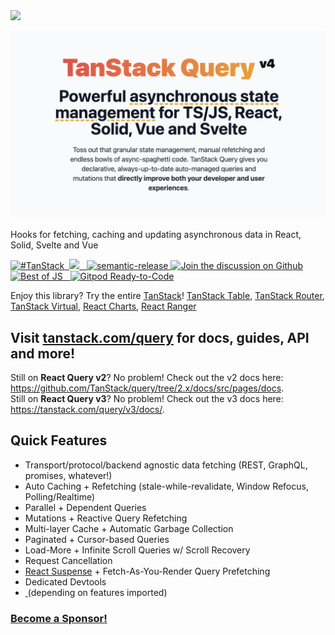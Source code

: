 <img src="https://static.scarf.sh/a.png?x-pxid=be2d8a11-9712-4c1d-9963-580b2d4fb133" />

![TanStack Query Header](https://github.com/TanStack/query/raw/beta/media/repo-header.png)

Hooks for fetching, caching and updating asynchronous data in React, Solid, Svelte and Vue

<a href="https://twitter.com/intent/tweet?button_hashtag=TanStack" target="\_parent">
  <img alt="#TanStack" src="https://img.shields.io/twitter/url?color=%2308a0e9&label=%23TanStack&style=social&url=https%3A%2F%2Ftwitter.com%2Fintent%2Ftweet%3Fbutton_hashtag%3DTanStack">
</a><a href="https://discord.com/invite/WrRKjPJ" target="\_parent">
  <img alt="" src="https://img.shields.io/badge/Discord-TanStack-%235865F2" />
</a><a href="https://github.com/TanStack/query/actions?query=workflow%3A%22react-query+tests%22">
<img src="https://github.com/TanStack/query/workflows/react-query%20tests/badge.svg" />
</a><a href="https://www.npmjs.com/package/@tanstack/query-core" target="\_parent">
  <img alt="" src="https://img.shields.io/npm/dm/@tanstack/query-core.svg" />
</a><a href="https://bundlejs.com/?q=%40tanstack%2Freact-query%40alpha&config=%7B%22esbuild%22%3A%7B%22external%22%3A%5B%22react%22%2C%22react-dom%22%5D%7D%7D&badge=" target="\_parent">
  <img alt="" src="https://deno.bundlejs.com/?q=@tanstack/react-query@alpha&config={%22esbuild%22:{%22external%22:[%22react%22,%22react-dom%22]}}&badge=detailed" />
</a><a href="#badge">
    <img alt="semantic-release" src="https://img.shields.io/badge/%20%20%F0%9F%93%A6%F0%9F%9A%80-semantic--release-e10079.svg">
  </a><a href="https://github.com/TanStack/query/discussions">
  <img alt="Join the discussion on Github" src="https://img.shields.io/badge/Github%20Discussions%20%26%20Support-Chat%20now!-blue" />
</a><a href="https://bestofjs.org/projects/tanstack-query"><img alt="Best of JS" src="https://img.shields.io/endpoint?url=https://bestofjs-serverless.now.sh/api/project-badge?fullName=TanStack%2Fquery%26since=daily" /></a><a href="https://github.com/TanStack/query/" target="\_parent">
  <img alt="" src="https://img.shields.io/github/stars/TanStack/query.svg?style=social&label=Star" />
</a><a href="https://twitter.com/tannerlinsley" target="\_parent">
  <img alt="" src="https://img.shields.io/twitter/follow/tannerlinsley.svg?style=social&label=Follow" />
</a> <a href="https://gitpod.io/from-referrer/">
  <img src="https://img.shields.io/badge/Gitpod-Ready--to--Code-blue?logo=gitpod" alt="Gitpod Ready-to-Code"/>
</a>

Enjoy this library? Try the entire [TanStack](https://tanstack.com)! [TanStack Table](https://github.com/TanStack/table), [TanStack Router](https://github.com/tanstack/router), [TanStack Virtual](https://github.com/tanstack/virtual), [React Charts](https://github.com/TanStack/react-charts), [React Ranger](https://github.com/TanStack/ranger)

## Visit [tanstack.com/query](https://tanstack.com/query) for docs, guides, API and more!

Still on **React Query v2**? No problem! Check out the v2 docs here: https://github.com/TanStack/query/tree/2.x/docs/src/pages/docs. <br />
Still on **React Query v3**? No problem! Check out the v3 docs here: https://tanstack.com/query/v3/docs/.

## Quick Features

- Transport/protocol/backend agnostic data fetching (REST, GraphQL, promises, whatever!)
- Auto Caching + Refetching (stale-while-revalidate, Window Refocus, Polling/Realtime)
- Parallel + Dependent Queries
- Mutations + Reactive Query Refetching
- Multi-layer Cache + Automatic Garbage Collection
- Paginated + Cursor-based Queries
- Load-More + Infinite Scroll Queries w/ Scroll Recovery
- Request Cancellation
- [React Suspense](https://react.dev/reference/react/Suspense) + Fetch-As-You-Render Query Prefetching
- Dedicated Devtools
- <a href="https://bundlephobia.com/package/@tanstack/react-query@latest" target="\_parent">
  <img alt="" src="https://badgen.net/bundlephobia/minzip/@tanstack/react-query" />
  </a> (depending on features imported)

### [Become a Sponsor!](https://github.com/sponsors/tannerlinsley/)

<!-- Use the force, Luke! -->
